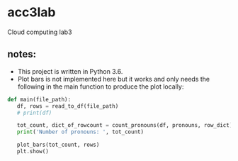 # acc3lab
Cloud computing lab3 

## notes:

 - This project is written in Python 3.6.
 - Plot bars is not implemented here but it works and only needs the following in the main function to produce the plot               locally: 
 
 ```python
 def main(file_path): 
    df, rows = read_to_df(file_path)
    # print(df)

    tot_count, dict_of_rowcount = count_pronouns(df, pronouns, row_dict)
    print('Number of pronouns: ', tot_count)

    plot_bars(tot_count, rows)
    plt.show()
```
